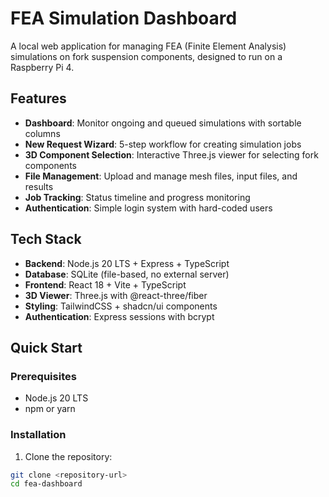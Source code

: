 # FEA Simulation Dashboard

A local web application for managing FEA (Finite Element Analysis) simulations on fork suspension components, designed to run on a Raspberry Pi 4.

## Features

- **Dashboard**: Monitor ongoing and queued simulations with sortable columns
- **New Request Wizard**: 5-step workflow for creating simulation jobs
- **3D Component Selection**: Interactive Three.js viewer for selecting fork components
- **File Management**: Upload and manage mesh files, input files, and results
- **Job Tracking**: Status timeline and progress monitoring
- **Authentication**: Simple login system with hard-coded users

## Tech Stack

- **Backend**: Node.js 20 LTS + Express + TypeScript
- **Database**: SQLite (file-based, no external server)
- **Frontend**: React 18 + Vite + TypeScript
- **3D Viewer**: Three.js with @react-three/fiber
- **Styling**: TailwindCSS + shadcn/ui components
- **Authentication**: Express sessions with bcrypt

## Quick Start

### Prerequisites

- Node.js 20 LTS
- npm or yarn

### Installation

1. Clone the repository:
```bash
git clone <repository-url>
cd fea-dashboard
